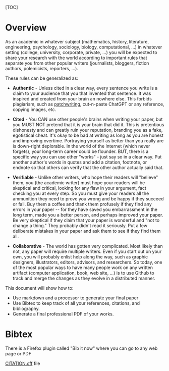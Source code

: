 [TOC]

# Overview

As an academic in whatever subject (mathematics, history, literature, engineering, psychology, sociology, biology, computational, ...) in whatever setting (college, university, corporate, private, ...) you will be expected to share your research with the world according to important rules that separate you from other popular writers (journalists, bloggers, fiction authors, polemicists, reporters, ...).

These rules can be generalized as:

* **Authentic** - Unless cited in a clear way, every sentence you write is a claim to your audience that you that invented that sentence. It was inspired and created from your brain an nowhere else. This forbids plagiarism, such as [patchwriting](https://www.merriam-webster.com/wordplay/words-were-watching-patchwriting), cut-n-paste ChatGPT or any reference, copying images, etc.

* **Cited** - You CAN use other people's brains when writing your paper, but you MUST NOT pretend that it is your brain that did it. This is pretentious dishonesty and can greatly ruin your reputation, branding you as a fake, egotistical cheat. It's okay to be bad at writing as long as you are honest and improving overtime. Portraying yourself as better than you really are is down-right deplorable. In the world of the Internet (which never forgets), your long-term career could be flounder. BUT, there is a specific way you can use other "works" - just say so in a clear way. Put another author's words in quotes and add a citation, footnote, or endnote so that others can verify that the other author actually said that.

* **Verifiable** - Unlike other writers, who hope their readers will "believe" them, you (the academic writer) must hope your readers will be skeptical and critical, looking for any flaw in your argument, fact checking you at every step. So you must give your readers all the ammunition they need to prove you wrong and be happy if they succeed or fail. Buy them a coffee and thank them profusely if they find any errors in your paper -- for they have saved you embarrassment in the long term, made you a better person, and perhaps improved your paper. Be very skeptical if they claim that your paper is wonderful and "not to change a thing." They probably didn't read it seriously. Put a few deliberate mistakes in your paper and ask them to see if they find them all.

* **Collaborative** - The world has gotten very complicated. Most likely than not, any paper will require multiple writers. Even if you start out on your own, you will probably enlist help along the way, such as graphic designers, illustrators, editors, advisors, and researchers. So today, one of the most popular ways to have many people work on any written artifact (computer application, book, web site, ...) is to use Github to track and merge the changes as they evolve in a distributed manner.

This document will show how to:

* Use markdown and a processor to generate your final paper
* Use Bibtex to keep track of all your references, citations, and bibliography.
* Generate a final professional PDF of your works.

# Bibtex

There is a Firefox plugin called "Bib it now" where you can go to any web page or PDF

[CITATION.cff](https://citation-file-format.github.io/) file